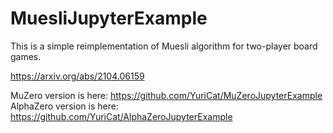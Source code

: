 # MuesliJupyterExample

This is a simple reimplementation of Muesli algorithm for two-player board games.

https://arxiv.org/abs/2104.06159


MuZero version is here: https://github.com/YuriCat/MuZeroJupyterExample
AlphaZero version is here: https://github.com/YuriCat/AlphaZeroJupyterExample
